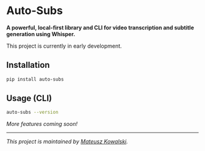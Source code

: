 # Auto-Subs

**A powerful, local-first library and CLI for video transcription and subtitle generation using Whisper.**

This project is currently in early development.

## Installation

```bash
pip install auto-subs
```

## Usage (CLI)

```bash
auto-subs --version
```

*More features coming soon!*

---
*This project is maintained by [Mateusz Kowalski](https://github.com/mateusz-kow).*